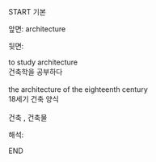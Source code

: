 START
기본

앞면:
architecture


뒷면:
<div>to study architecture </div><div>건축학을 공부하다</div><div><br></div><div><div>the architecture of the eighteenth century </div><div>18세기 건축 양식</div></div><div><br></div><div>건축 , 건축물</div>


해석:

END